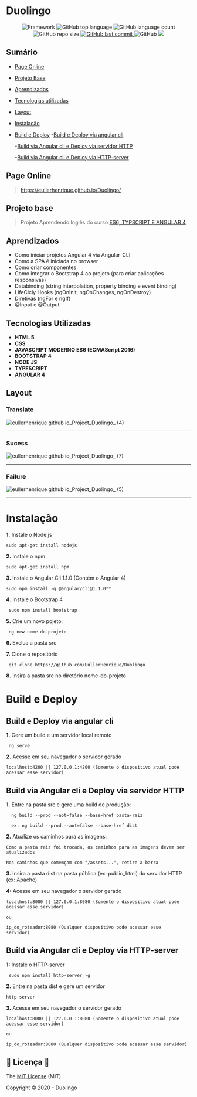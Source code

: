 # Duolingo

<p align="center">
 
 <img alt="Framework" src="https://img.shields.io/static/v1?label=Angular&message=framework&color=blue&style=plastic&logo=ANGULAR">
 
  <img alt="GitHub top language" src="https://img.shields.io/github/languages/top/EullerHenrique/Project_Duolingo">
  
 <img alt="GitHub language count" src="https://img.shields.io/github/languages/count/EullerHenrique/Project_Duolingo">
  
<img alt="GitHub repo size" src="https://img.shields.io/github/repo-size/EullerHenrique/Project_Duolingo">

  <a href="https://github.com/EullerHenrique/Project_Duolingo/commits/master">
    <img alt="GitHub last commit" src="https://img.shields.io/github/last-commit/EullerHenrique/Project_Duolingo">
  </a>
  
<img alt="GitHub" src="https://img.shields.io/github/license/EullerHenrique/Project_Duolingo">

<img src="http://img.shields.io/static/v1?label=status&message=concluded&color=GREEN&style=plastic"/>
 
</p>

## Sumário 

- [Page Online](#page-online)

- [Projeto Base](#projeto-base)

- [Aprendizados](#aprendizados)

- [Tecnologias utilizadas](#tecnologias-utilizadas)

- [Layout](#layout)

- [Instalação](#instalação)

- [Build e Deploy](#build-e-deploy)
  -[Build e Deploy via angular cli](#build-e-deploy-via-angular-cli)
  
  -[Build via Angular cli e Deploy via servidor HTTP](#build-via-angular-cli-e-deploy-via-servidor-http)
  
  -[Build via Angular cli e Deploy via HTTP-server](#build-via-angular-cli-e-deploy-via-http-server)
  
  


## Page Online
    
> https://eullerhenrique.github.io/Duolingo/

## Projeto base

> Projeto Aprendendo Inglês do curso [ES6, TYPSCRIPT E ANGULAR 4](https://www.udemy.com/course/curso-de-desenvolvimento-web-com-es6-typescript-e-angular-4/)     

## Aprendizados 

 - Como iniciar projetos Angular 4 via Angular-CLI
 - Como a SPA é iniciada no browser
 - Como criar componentes
 - Como integrar o Bootstrap 4 ao projeto (para criar aplicações responsivas)
 - Databinding (string interpolation, property binding e event binding)
 - LifeCicly Hooks (ngOnInit, ngOnChanges, ngOnDestroy)
 - Diretivas (ngFor e ngIf)
 - @Input e @Output


## Tecnologias Utilizadas

 - **HTML 5**
 - **CSS**
 - **JAVASCRIPT MODERNO ES6 (ECMAScript 2016)**
 - **BOOTSTRAP 4**
 - **NODE JS**
 - **TYPESCRIPT**
 - **ANGULAR 4**


## Layout

###  Translate

![eullerhenrique github io_Project_Duolingo_ (4)](https://user-images.githubusercontent.com/48317736/88221001-31915900-cc3a-11ea-9451-98f1bd3bad54.png)

---

### Sucess

![eullerhenrique github io_Project_Duolingo_ (7)](https://user-images.githubusercontent.com/48317736/88221211-82a14d00-cc3a-11ea-94c8-44fb1ef1e68b.png)

---

### Failure

![eullerhenrique github io_Project_Duolingo_ (5)](https://user-images.githubusercontent.com/48317736/88221050-453cbf80-cc3a-11ea-81e5-93eab7dd18a8.png)

---

#  Instalação   

  **1.** Instale o Node.js    
  
    sudo apt-get install nodejs    

  **2.** Instale o npm    
    
    sudo apt-get install npm  

  **3.** Instale o Angular Cli 1.1.0 (Contém o Angular 4)
    
    sudo npm install -g @angular/cli@1.1.0**      

  **4.** Instale o Bootstrap 4   
     
     sudo npm install bootstrap  

  **5.** Crie um novo pojeto:
  
     ng new nome-do-projeto     

  **6.** Exclua a pasta src  

  **7.** Clone o repositório    
  
     git clone https://github.com/EullerHenrique/Duolingo
  
  **8.** Insira a pasta src no diretório nome-do-projeto  
            
            
# Build e Deploy

  ## Build e Deploy via angular cli
    
   **1.** Gere um build e um servidor local remoto 
     
     ng serve

   **2.** Acesse em seu navegador o servidor gerado  
  
    localhost:4200 || 127.0.0.1:4200 (Somente o dispositivo atual pode acessar esse servidor)  
                      

  ## Build via Angular cli e Deploy via servidor HTTP
  
   **1.** Entre na pasta src e gere uma build de produção:    
      
      ng build --prod --aot=false --base-href pasta-raiz   
      
      ex: ng build --prod --aot=false --base-href dist

   **2.** Atualize os caminhos para as imagens:     
    
    Como a pasta raiz foi trocada, os caminhos para as imagens devem ser atualizados  
    
    Nos caminhos que comemçam com "/assets...", retire a barra

   **3.** Insira a pasta dist na pasta pública (ex: public_html) do servidor HTTP (ex: Apache)  
   
   **4:** Acesse em seu navegador o servidor gerado
   
    localhost:8080 || 127.0.0.1:8080 (Somente o dispositivo atual pode acessar esse servidor)  
   
    ou  
    
    ip_do_roteador:8080 (Qualquer dispositivo pode acessar esse    servidor)  
                
                  
  ## Build via Angular cli e Deploy via HTTP-server
  
   **1:** Instale o HTTP-server
   
     sudo npm install http-server -g  
               
   **2.** Entre na pasta dist e gere um servidor   
  
    http-server
 
   **3.** Acesse em seu navegador o servidor gerado  
 
    localhost:8080 || 127.0.0.1:8080 (Somente o dispositivo atual pode acessar esse servidor)  

    ou  

    ip_do_roteador:8080 (Qualquer dispositivo pode acessar esse servidor)    
   
## 📝 Licença 📝

The [MIT License]() (MIT)

Copyright :copyright: 2020 - Duolingo
                       
            
  


